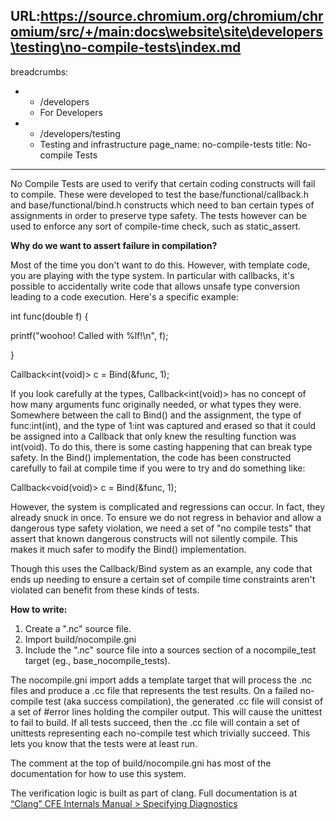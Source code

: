 URL:https://source.chromium.org/chromium/chromium/src/+/main:docs\website\site\developers\testing\no-compile-tests\index.md
---
breadcrumbs:
- - /developers
  - For Developers
- - /developers/testing
  - Testing and infrastructure
page_name: no-compile-tests
title: No-compile Tests
---

No Compile Tests are used to verify that certain coding constructs will fail to
compile. These were developed to test the base/functional/callback.h and
base/functional/bind.h constructs which need to ban certain types of assignments
in order to preserve type safety. The tests however can be used to enforce any
sort of compile-time check, such as static_assert.

**Why do we want to assert failure in compilation?**

Most of the time you don't want to do this. However, with template code, you are
playing with the type system. In particular with callbacks, it's possible to
accidentally write code that allows unsafe type conversion leading to a code
execution. Here's a specific example:

int func(double f) {

printf("woohoo! Called with %lf!\\n", f);

}

Callback&lt;int(void)&gt; c = Bind(&func, 1);

If you look carefully at the types, Callback&lt;int(void)&gt; has no concept of
how many arguments func originally needed, or what types they were. Somewhere
between the call to Bind() and the assignment, the type of func:int(int), and
the type of 1:int was captured and erased so that it could be assigned into a
Callback that only knew the resulting function was int(void). To do this, there
is some casting happening that can break type safety. In the Bind()
implementation, the code has been constructed carefully to fail at compile time
if you were to try and do something like:

Callback&lt;void(void)&gt; c = Bind(&func, 1);

However, the system is complicated and regressions can occur. In fact, they
already snuck in once. To ensure we do not regress in behavior and allow a
dangerous type safety violation, we need a set of "no compile tests" that assert
that known dangerous constructs will not silently compile. This makes it much
safer to modify the Bind() implementation.

Though this uses the Callback/Bind system as an example, any code that ends up
needing to ensure a certain set of compile time constraints aren't violated can
benefit from these kinds of tests.

**How to write:**

1.  Create a ".nc" source file.
2.  Import build/nocompile.gni
3.  Include the ".nc" source file into a sources section of a
            nocompile_test target (eg., base_nocompile_tests).

The nocompile.gni import adds a template target that will process the .nc files
and produce a .cc file that represents the test results. On a failed no-compile
test (aka success compilation), the generated .cc file will consist of a set of
#error lines holding the compiler output. This will cause the unittest to fail
to build. If all tests succeed, then the .cc file will contain a set of
unittests representing each no-compile test which trivially succeed. This lets
you know that the tests were at least run.

The comment at the top of build/nocompile.gni has most of the documentation for
how to use this system.

The verification logic is built as part of clang. Full documentation is at
[“Clang” CFE Internals Manual > Specifying Diagnostics](https://clang.llvm.org/docs/InternalsManual.html#specifying-diagnostics)


